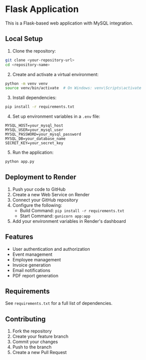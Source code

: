 # Flask Application

This is a Flask-based web application with MySQL integration.

## Local Setup

1. Clone the repository:
```bash
git clone <your-repository-url>
cd <repository-name>
```

2. Create and activate a virtual environment:
```bash
python -m venv venv
source venv/bin/activate  # On Windows: venv\Scripts\activate
```

3. Install dependencies:
```bash
pip install -r requirements.txt
```

4. Set up environment variables in a `.env` file:
```
MYSQL_HOST=your_mysql_host
MYSQL_USER=your_mysql_user
MYSQL_PASSWORD=your_mysql_password
MYSQL_DB=your_database_name
SECRET_KEY=your_secret_key
```

5. Run the application:
```bash
python app.py
```

## Deployment to Render

1. Push your code to GitHub
2. Create a new Web Service on Render
3. Connect your GitHub repository
4. Configure the following:
   - Build Command: `pip install -r requirements.txt`
   - Start Command: `gunicorn app:app`
5. Add your environment variables in Render's dashboard

## Features

- User authentication and authorization
- Event management
- Employee management
- Invoice generation
- Email notifications
- PDF report generation

## Requirements

See `requirements.txt` for a full list of dependencies.

## Contributing

1. Fork the repository
2. Create your feature branch
3. Commit your changes
4. Push to the branch
5. Create a new Pull Request 